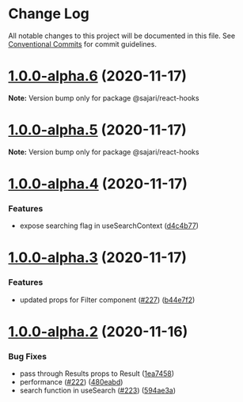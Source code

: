 # Change Log

All notable changes to this project will be documented in this file.
See [Conventional Commits](https://conventionalcommits.org) for commit guidelines.

# [1.0.0-alpha.6](https://github.com/sajari/sajari-sdk-react/compare/@sajari/react-hooks@1.0.0-alpha.5...@sajari/react-hooks@1.0.0-alpha.6) (2020-11-17)

**Note:** Version bump only for package @sajari/react-hooks

# [1.0.0-alpha.5](https://github.com/sajari/sajari-sdk-react/compare/@sajari/react-hooks@1.0.0-alpha.4...@sajari/react-hooks@1.0.0-alpha.5) (2020-11-17)

**Note:** Version bump only for package @sajari/react-hooks

# [1.0.0-alpha.4](https://github.com/sajari/sajari-sdk-react/compare/@sajari/react-hooks@1.0.0-alpha.3...@sajari/react-hooks@1.0.0-alpha.4) (2020-11-17)

### Features

- expose searching flag in useSearchContext ([d4c4b77](https://github.com/sajari/sajari-sdk-react/commit/d4c4b776e09a23bc2e6a68e28042c9607c626c5e))

# [1.0.0-alpha.3](https://github.com/sajari/sajari-sdk-react/compare/@sajari/react-hooks@1.0.0-alpha.2...@sajari/react-hooks@1.0.0-alpha.3) (2020-11-17)

### Features

- updated props for Filter component ([#227](https://github.com/sajari/sajari-sdk-react/issues/227)) ([b44e7f2](https://github.com/sajari/sajari-sdk-react/commit/b44e7f294fa64033bdc04bd8a0414387e2b702ea))

# [1.0.0-alpha.2](https://github.com/sajari/sajari-sdk-react/compare/@sajari/react-hooks@1.0.0-alpha.1...@sajari/react-hooks@1.0.0-alpha.2) (2020-11-16)

### Bug Fixes

- pass through Results props to Result ([1ea7458](https://github.com/sajari/sajari-sdk-react/commit/1ea7458bcfaf90f3e9392d51c260941451bb42bf))
- performance ([#222](https://github.com/sajari/sajari-sdk-react/issues/222)) ([480eabd](https://github.com/sajari/sajari-sdk-react/commit/480eabd4d21cc123a5156b7aa54cf46c4db0eaa2))
- search function in useSearch ([#223](https://github.com/sajari/sajari-sdk-react/issues/223)) ([594ae3a](https://github.com/sajari/sajari-sdk-react/commit/594ae3a8ea502ecdb71be027f98f5603e02bf51d))
